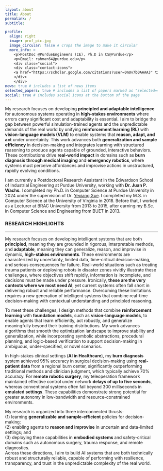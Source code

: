 ```yaml
---
layout: about
title: About
permalink: /
subtitle: 

profile:
  align: right
  image: prof_pic.jpg
  image_circular: false # crops the image to make it circular
  more_info: >
    <p>PostDoc @PurdueEngineers (IE), Ph.D in CS@Purdue</p>
    <p>Email: rahman64@purdue.edu</p>
    <div class="social"> 
    <div class="contact-icons">
    <a href="https://scholar.google.com/citations?user=0nUv7b0AAAAJ" title="Google Scholar" rel="external nofollow noopener" target="_blank"><i class="ai ai-google-scholar"></i></a>&nbsp;<a href="https://mmasudurrah.github.io/assets/pdf/CV_Md_Masudur_Rahman.pdf" title="CV" rel="external nofollow noopener" target="_blank"><i class="ai ai-cv"></i></a>
    </div>
    </div>
news: true # includes a list of news items
selected_papers: true # includes a list of papers marked as "selected={true}"
social: true # includes social icons at the bottom of the page
---
```

My research focuses on developing **principled and adaptable intelligence** for autonomous systems operating in **high-stakes environments** where errors carry significant cost and adaptability is essential. I aim to bridge the gap between powerful simulation-trained agents and the unpredictable demands of the real world by unifying **reinforcement learning (RL)** with **vision-language models (VLM)** to enable systems that **reason, adapt, and act** under uncertainty. This work advances both **generalization and sample efficiency** in decision-making and integrates learning with structured reasoning to produce agents capable of grounded, interactive behaviors. These contributions drive **real-world impact** in domains such as **burn diagnosis through medical imaging** and **emergency robotics**, where systems must perceive affordances and improvise actions in unstructured, rapidly evolving conditions.

I am currently a Postdoctoral Research Assistant in the Edwardson School of Industrial Engineering at Purdue University, working with **Dr. Juan P. Wachs**. I completed my Ph.D. in Computer Science at Purdue University in 2024 under the supervision of Dr.  [Yexiang Xue](https://www.cs.purdue.edu/homes/yexiang/). I completed my M.S. in Computer Science at the University of Virginia in 2018. Before that, I worked as a Lecturer at BRAC University from 2013 to 2015, after earning my B.Sc. in Computer Science and Engineering from BUET in 2013.

### RESEARCH HIGHLIGHTS
---
My research focuses on developing intelligent systems that are both **principled**, meaning they are grounded in rigorous, interpretable methods, and **adaptable**, meaning they can generalize, reason, and improvise in dynamic, **high-stakes environments**. These environments are characterized by uncertainty, limited data, time-critical decision-making, and serious consequences for failure. Real-world situations such as treating trauma patients or deploying robots in disaster zones vividly illustrate these challenges, where objectives shift rapidly, information is incomplete, and decisions must be made under pressure. Ironically, **these are the very contexts where we most need AI**, yet current systems often fall short in delivering robust and reliable performance. Overcoming these limitations requires a new generation of intelligent systems that combine real-time decision-making with contextual understanding and principled reasoning.

To meet these challenges, I design methods that combine **reinforcement learning** with **foundation models**, such as **vision-language models**, to enable agents that learn efficiently, act robustly, and generalize meaningfully beyond their training distributions. My work advances algorithms that smooth the optimization landscape to improve stability and generalization, while incorporating symbolic abstractions, procedural planning, and logic-based verification to support decision-making in ambiguous, under-specified, or novel scenarios.  

In high-stakes clinical settings (**AI in Healthcare**), my **burn diagnosis** system achieved 95% accuracy in surgical decision-making using **real-patient data** from a regional burn center, significantly outperforming traditional methods and clinician judgment, which typically achieve 70% accuracy. For **remote robotic surgery**, my teleoperation framework maintained effective control under network **delays of up to five seconds**, whereas conventional systems often fail beyond 300 milliseconds in **emulated settings**. These capabilities demonstrate strong potential for greater autonomy in low-bandwidth and resource-constrained environments.

My research is organized into three interconnected thrusts:  
(1) learning **generalizable and sample-efficient** policies for decision-making;  
(2) enabling agents to **reason and improvise** in uncertain and data-limited settings; and  
(3) deploying these capabilities in **embodied systems** and safety-critical domains such as autonomous surgery, trauma response, and remote diagnostics.  
Across these directions, I aim to build AI systems that are both technically robust and structurally reliable, capable of performing with resilience, transparency, and trust in the unpredictable complexity of the real world.


